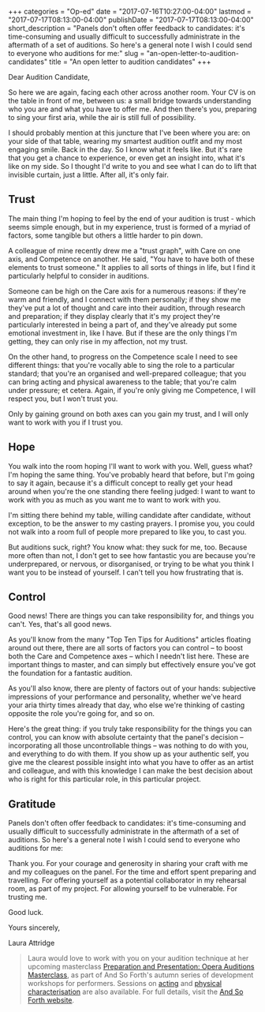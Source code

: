 +++
categories = "Op-ed"
date = "2017-07-16T10:27:00-04:00"
lastmod = "2017-07-17T08:13:00-04:00"
publishDate = "2017-07-17T08:13:00-04:00"
short_description = "Panels don&#039;t often offer feedback to candidates: it&#039;s time-consuming and usually difficult to successfully administrate in the aftermath of a set of auditions. So here&#039;s a general note I wish I could send to everyone who auditions for me:"
slug = "an-open-letter-to-audition-candidates"
title = "An open letter to audition candidates"
+++

Dear Audition Candidate,

So here we are again, facing each other across another room. Your CV is on the table in front of me, between us: a small bridge towards understanding who you are and what you have to offer me. And then there's you, preparing to sing your first aria, while the air is still full of possibility.

I should probably mention at this juncture that I've been where you are: on your side of that table, wearing my smartest audition outfit and my most engaging smile. Back in the day. So I know what it feels like. But it's rare that you get a chance to experience, or even get an insight into, what it's like on my side. So I thought I'd write to you and see what I can do to lift that invisible curtain, just a little. After all, it's only fair.

## Trust

The main thing I'm hoping to feel by the end of your audition is trust - which seems simple enough, but in my experience, trust is formed of a myriad of factors, some tangible but others a little harder to pin down.

A colleague of mine recently drew me a "trust graph", with Care on one axis, and Competence on another. He said, "You have to have both of these elements to trust someone." It applies to all sorts of things in life, but I find it particularly helpful to consider in auditions. 

Someone can be high on the Care axis for a numerous reasons: if they're warm and friendly, and I connect with them personally; if they show me they've put a lot of thought and care into their audition, through research and preparation; if they display clearly that it's my project they're particularly interested in being a part of, and they've already put some emotional investment in, like I have. But if these are the only things I'm getting, they can only rise in my affection, not my trust. 

On the other hand, to progress on the Competence scale I need to see different things: that you're vocally able to sing the role to a particular standard; that you're an organised and well-prepared colleague; that you can bring acting and physical awareness to the table; that you're calm under pressure; et cetera. Again, if you're only giving me Competence, I will respect you, but I won't trust you.

Only by gaining ground on both axes can you gain my trust, and I will only want to work with you if I trust you.

## Hope

You walk into the room hoping I'll want to work with you. Well, guess what? I'm hoping the same thing. You've probably heard that before, but I'm going to say it again, because it's a difficult concept to really get your head around when you're the one standing there feeling judged: I want to want to work with you as much as you want me to want to work with you. 

I'm sitting there behind my table, willing candidate after candidate, without exception, to be the answer to my casting prayers. I promise you, you could not walk into a room full of people more prepared to like you, to cast you.

But auditions suck, right? You know what: they suck for me, too. Because more often than not, I don't get to see how fantastic you are because you're underprepared, or nervous, or disorganised, or trying to be what you think I want you to be instead of yourself. I can't tell you how frustrating that is.

## Control

Good news! There are things you can take responsibility for, and things you can't. Yes, that's all good news.

As you'll know from the many "Top Ten Tips for Auditions" articles floating around out there, there are all sorts of factors you can control – to boost both the Care and Competence axes – which I needn't list here. These are important things to master, and can simply but effectively ensure you've got the foundation for a fantastic audition.

As you'll also know, there are plenty of factors out of your hands: subjective impressions of your performance and personality, whether we've heard your aria thirty times already that day, who else we're thinking of casting opposite the role you're going for, and so on.

Here's the great thing: if you truly take responsibility for the things you can control, you can know with absolute certainty that the panel's decision – incorporating all those uncontrollable things – was nothing to do with you, and everything to do with them. If you show up as your authentic self, you give me the clearest possible insight into what you have to offer as an artist and colleague, and with this knowledge I can make the best decision about who is right for this particular role, in this particular project.

## Gratitude

Panels don't often offer feedback to candidates: it's time-consuming and usually difficult to successfully administrate in the aftermath of a set of auditions. So here's a general note I wish I could send to everyone who auditions for me:

Thank you. For your courage and generosity in sharing your craft with me and my colleagues on the panel. For the time and effort spent preparing and travelling. For offering yourself as a potential collaborator in my rehearsal room, as part of my project. For allowing yourself to be vulnerable. For trusting me.

Good luck.

Yours sincerely,

Laura Attridge

>Laura would love to work with you on your audition technique at her upcoming masterclass [Preparation and Presentation: Opera Auditions Masterclass](https://www.eventbrite.co.uk/e/preparation-and-presentation-opera-auditions-masterclass-tickets-35771086282), as part of And So Forth's autumn series of development workshops for performers. Sessions on [acting](https://www.eventbrite.co.uk/e/script-vs-score-acting-for-opera-singers-tickets-35770738241) and [physical characterisation](https://www.eventbrite.co.uk/e/moving-characterisation-the-performer-the-body-tickets-35771390191) are also available. For full details, visit the [And So Forth website](www.asfp.uk/project/workshops).
